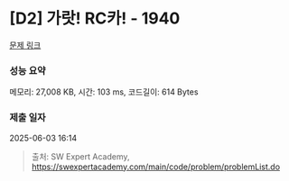 # [D2] 가랏! RC카! - 1940 

[문제 링크](https://swexpertacademy.com/main/code/problem/problemDetail.do?contestProbId=AV5PjMgaALgDFAUq) 

### 성능 요약

메모리: 27,008 KB, 시간: 103 ms, 코드길이: 614 Bytes

### 제출 일자

2025-06-03 16:14



> 출처: SW Expert Academy, https://swexpertacademy.com/main/code/problem/problemList.do
